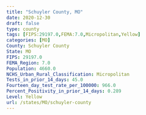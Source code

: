 ```yaml
---
title: "Schuyler County, MO"
date: 2020-12-30
draft: false
type: county
tags: [FIPS:29197.0,FEMA:7.0,Micropolitan,Yellow]
categories: [MO]
County: Schuyler County
State: MO
FIPS: 29197.0
FEMA_Region: 7.0
Population: 4660.0
NCHS_Urban_Rural_Classification: Micropolitan
Tests_in_prior_14_days: 45.0
Fourteen_day_test_rate_per_100000: 966.0
Percent_Positivity_in_prior_14_days: 0.289
Level: Yellow
url: /states/MO/schuyler-county
---
```



